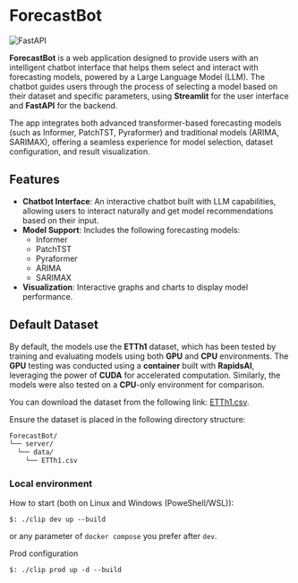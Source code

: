 # ForecastBot
![FastAPI](https://img.shields.io/badge/FastAPI-005571?style=for-the-badge&logo=fastapi)

**ForecastBot** is a web application designed to provide users with an intelligent chatbot interface that helps 
them select and interact with forecasting models, powered by a Large Language Model (LLM). The chatbot guides users 
through the process of selecting a model based on their dataset and specific parameters, using **Streamlit** for the 
user interface and **FastAPI** for the backend.

The app integrates both advanced transformer-based forecasting models (such as Informer, PatchTST, Pyraformer) 
and traditional models (ARIMA, SARIMAX), offering a seamless experience for model selection, dataset configuration, 
and result visualization.

## Features
- **Chatbot Interface**: An interactive chatbot built with LLM capabilities, allowing users to interact naturally 
  and get model recommendations based on their input.
- **Model Support**: Includes the following forecasting models:
  - Informer
  - PatchTST
  - Pyraformer
  - ARIMA
  - SARIMAX
- **Visualization**: Interactive graphs and charts to display model performance.

## Default Dataset
By default, the models use the **ETTh1** dataset, which has been tested by training and evaluating models using both **GPU** and **CPU** environments. The **GPU** testing was conducted using a **container** built with **RapidsAI**, leveraging the power of **CUDA** for accelerated computation. Similarly, the models were also tested on a **CPU**-only environment for comparison.

You can download the dataset from the following link:
[ETTh1.csv](https://github.com/zhouhaoyi/ETDataset/blob/main/ETT-small/ETTh1.csv).

Ensure the dataset is placed in the following directory structure:
```bash
ForecastBot/
└── server/
  └── data/
    └── ETTh1.csv
```

### Local environment

How to start (both on Linux and Windows (PoweShell/WSL)):
```console
$: ./clip dev up --build
```
or any parameter of `docker compose` you prefer after `dev`.

Prod configuration
```console
$: ./clip prod up -d --build